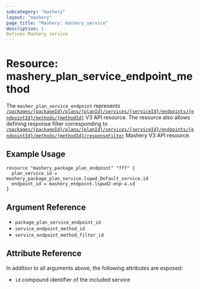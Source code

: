 ```yaml
---
subcategory: "mashery"
layout: "mashery"
page_title: "Mashery: mashery_service"
description: |-
Defines Mashery service
---
```


# Resource: mashery_plan_service_endpoint_method

The `masher_plan_service_endpoint` represents [`/packages/{packageId}/plans/{planId}/services/{serviceId}/endpoints/{endpointId}/methods/{methodId}`](https://developer.mashery.com/docs/read/mashery_api/30/resources/packages/plans/services/endpoints/methods)
V3 API resource. The resource also allows defining response filter corresponding to 
[`/packages/{packageId}/plans/{planId}/services/{serviceId}/endpoints/{endpointId}/methods/{methodId}/responseFilter`](https://developer.mashery.com/docs/read/mashery_api/30/resources/packages/plans/services/endpoints/methods/responsefilter)
Mashery V3 API resource.

## Example Usage

```hcl
resource "mashery_package_plan_endpoint" "fff" {
  plan_service_id = mashery_package_plan_service.lspwd_Default_service.id
  endpoint_id = mashery_endpoint.lspwd2-enp-a.id
}
```

## Argument Reference

* `package_plan_service_endpoint_id`
* `service_endpoint_method_id`
* `service_endpoint_method_filter_id`

## Attribute Reference

In addition to all arguments above, the following attributes are exposed:

* `id` compound identifier of the included service 